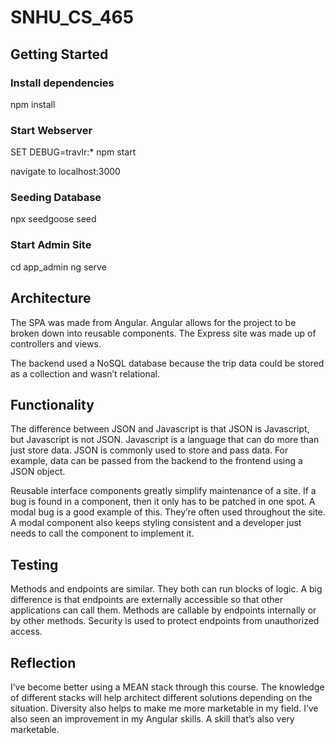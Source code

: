 # SNHU_CS_465

## Getting Started

### Install dependencies
npm install

### Start Webserver
SET DEBUG=travlr:*
npm start

navigate to localhost:3000

### Seeding Database
npx seedgoose seed

### Start Admin Site
cd app_admin
ng serve

## Architecture
The SPA was made from Angular. Angular allows for the project to be broken down into reusable components. The Express site was made up of controllers and views.

The backend used a NoSQL database because the trip data could be stored as a collection and wasn’t relational.

## Functionality

The difference between JSON and Javascript is that JSON is Javascript, but Javascript is not JSON. Javascript is a language that can do more than just store data. JSON is commonly used to store and pass data. For example, data can be passed from the backend to the frontend using a JSON object.

Reusable interface components greatly simplify maintenance of a site. If a bug is found in a component, then it only has to be patched in one spot. A modal bug is a good example of this. They’re often used throughout the site. A modal component also keeps styling consistent and a developer just needs to call the component to implement it.


## Testing

Methods and endpoints are similar. They both can run blocks of logic. A big difference is that endpoints are externally accessible so that other applications can call them. Methods are callable by endpoints internally or by other methods. Security is used to protect endpoints from unauthorized access.

## Reflection

I’ve become better using a MEAN stack through this course. The knowledge of different stacks will help architect different solutions depending on the situation. Diversity also helps to make me more marketable in my field. I’ve also seen an improvement in my Angular skills. A skill that’s also very marketable.